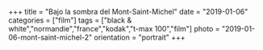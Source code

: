+++
title = "Bajo la sombra del Mont-Saint-Michel"
date = "2019-01-06"
categories = ["film"]
tags = ["black & white","normandie","france","kodak","t-max 100","film"]
photo = "2019-01-06-mont-saint-michel-2"
orientation = "portrait"
+++
